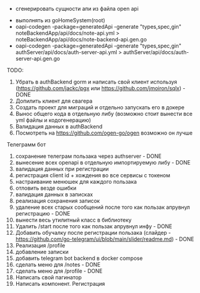 * сгенерировать сущности апи из файла open api
 - выполнять из goHomeSystem(root)
 - oapi-codegen -package=generatedApi -generate "types,spec,gin" noteBackendApp/api/docs/note-api.yml > noteBackendApp/api/docs/note-backend-api.gen.go
 - oapi-codegen -package=generatedApi -generate "types,spec,gin" authServer/api/docs/auth-server-api.yml > authServer/api/docs/auth-server-api.gen.go

TODO:
1) Убрать в authBackend gorm и написать свой клиент используя (https://github.com/jackc/pgx или https://github.com/jmoiron/sqlx) - DONE
2) Допилить клиент для свагера
3) Создать проект для миграций и отдельно запускать его в докере
4) Вынос общего кода в отдельную либу (возможно стоит вынести все yml файлы и кодогенерацию)
5) Валидация данных в authBackend
6) Посмотреть на https://github.com/ogen-go/ogen возможно он лучше

Телеграмм бот
1) сохранение телеграм пользака через authserver - DONE
2) вынесение всех openapi в отдельную импортируемую либу - DONE
3) валидация данных при регистрации
4) регистрация client id + хождения во все сервисы с токеном
5) настраивание менюшек для каждого пользака
6) отловить везде ошибки
7) валидация данных в записках
8) реализация сохранения записок
9) удаление всех старых сообщений после того как пользак апрувнул регистрацию - DONE
10) вынести весь утилитный класс в библиотеку
11) Удалить /start после того как пользак апрувнул инфу - DONE
12) Добавить обучалку после регистрации пользака (слайдер - https://github.com/go-telegram/ui/blob/main/slider/readme.md) - DONE
13) Реализация /profile
14) добавление записки
15) добавить telegram bot backend в docker compose 
16) сделать меню для /notes - DONE
17) сделать меню для /profile - DONE
18) Написать свой пагинатор
19) Написать компонент. Регистрация